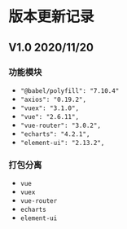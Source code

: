 # 版本更新记录

## V1.0 2020/11/20

### 功能模块
- `"@babel/polyfill": "7.10.4"`
- `"axios": "0.19.2",`
- `"vuex": "3.1.0",`
- `"vue": "2.6.11",`
- `"vue-router": "3.0.2",`
- `"echarts": "4.2.1",`
- `"element-ui": "2.13.2",`

### 打包分离

- `vue`
- `vuex`
- `vue-router`
- `echarts`
- `element-ui`